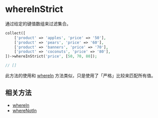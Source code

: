 # whereInStrict

通过给定的键值数组来过滤集合。

```php
collect([
	['product' => 'apples', 'price' => '50'],
	['product' => 'pears', 'price' => '60'],
	['product' => 'banners', 'price' => '70'],
	['product' => 'coconuts', 'price' => '80'],
])->whereInStrict('price', [50, 70, 80]);

// []
```

此方法的使用和 [whereIn](whereIn.md) 方法类似，只是使用了「严格」比较来匹配所有值。

## 相关方法

- [whereIn](whereIn.md)
- [whereNotIn](whereNotIn.md)
